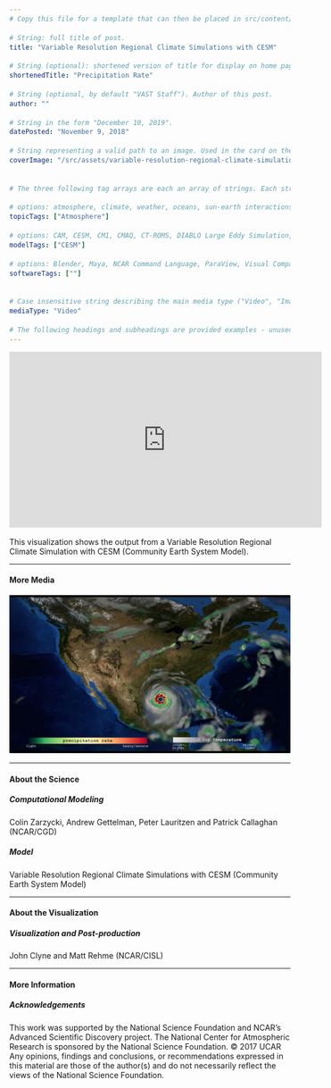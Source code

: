 ```yaml
---
# Copy this file for a template that can then be placed in src/content/visualizations. The name of this file will be used as the URL for the post.

# String: full title of post.
title: "Variable Resolution Regional Climate Simulations with CESM"

# String (optional): shortened version of title for display on home page in card.
shortenedTitle: "Precipitation Rate"

# String (optional, by default "VAST Staff"). Author of this post.
author: ""

# String in the form "December 10, 2019".
datePosted: "November 9, 2018" 

# String representing a valid path to an image. Used in the card on the main page. Likely to be in the form "/src/assets/..." for images located in src/assets.
coverImage: "/src/assets/variable-resolution-regional-climate-simulations-with-cesm.jpeg"


# The three following tag arrays are each an array of strings. Each string (case insensitive) represents a filter from the front page. Tags that do not correspond to a current filter will be ignored for filtering.

# options: atmosphere, climate, weather, oceans, sun-earth interactions, fire dynamics, solid earth, recent publications, experimental technologies
topicTags: ["Atmosphere"]

# options: CAM, CESM, CM1, CMAQ, CT-ROMS, DIABLO Large Eddy Simulation, HRRR, HWRF, MPAS, SIMA, WACCM, WRF
modelTags: ["CESM"]

# options: Blender, Maya, NCAR Command Language, ParaView, Visual Comparator, VAPOR
softwareTags: [""]


# Case insensitive string describing the main media type ("Video", "Image", "App", etc). This is displayed in the post heading as a small tag above the title.
mediaType: "Video"

# The following headings and subheadings are provided examples - unused ones can be deleted. All Markdown content below will be rendered in the frontend.
---
```


<iframe width="560" height="315" src="https://www.youtube.com/embed/PCl9dUHulK0?si=2RiEKMrzx70z9Hnu" title="YouTube video player" frameborder="0" allow="accelerometer; autoplay; clipboard-write; encrypted-media; gyroscope; picture-in-picture; web-share" referrerpolicy="strict-origin-when-cross-origin" allowfullscreen></iframe>

This visualization shows the output from a Variable Resolution Regional Climate Simulation with CESM (Community Earth System Model).

___

#### More Media

![Variable Resolution Regional Climate Simulations with CESM](../../assets/variable-resolution-regional-climate-simulations-with-cesm.jpeg)

___

#### About the Science

##### Computational Modeling

Colin Zarzycki, Andrew Gettelman, Peter Lauritzen and Patrick Callaghan (NCAR/CGD)

##### Model

Variable Resolution Regional Climate Simulations with CESM (Community Earth System Model)

___

#### About the Visualization

##### Visualization and Post-production

John Clyne and Matt Rehme (NCAR/CISL)

___

#### More Information

##### Acknowledgements

This work was supported by the National Science Foundation and NCAR’s Advanced Scientific Discovery project.
The National Center for Atmospheric Research is sponsored by the National Science Foundation.
© 2017 UCAR Any opinions, findings and conclusions, or recommendations expressed in this material are those of the author(s) and do not necessarily reflect the views of the National Science Foundation.

